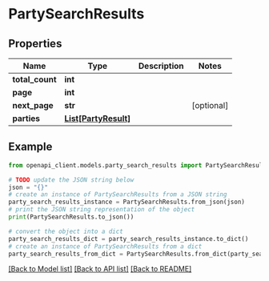 # PartySearchResults


## Properties

Name | Type | Description | Notes
------------ | ------------- | ------------- | -------------
**total_count** | **int** |  | 
**page** | **int** |  | 
**next_page** | **str** |  | [optional] 
**parties** | [**List[PartyResult]**](PartyResult.md) |  | 

## Example

```python
from openapi_client.models.party_search_results import PartySearchResults

# TODO update the JSON string below
json = "{}"
# create an instance of PartySearchResults from a JSON string
party_search_results_instance = PartySearchResults.from_json(json)
# print the JSON string representation of the object
print(PartySearchResults.to_json())

# convert the object into a dict
party_search_results_dict = party_search_results_instance.to_dict()
# create an instance of PartySearchResults from a dict
party_search_results_from_dict = PartySearchResults.from_dict(party_search_results_dict)
```
[[Back to Model list]](../README.md#documentation-for-models) [[Back to API list]](../README.md#documentation-for-api-endpoints) [[Back to README]](../README.md)


